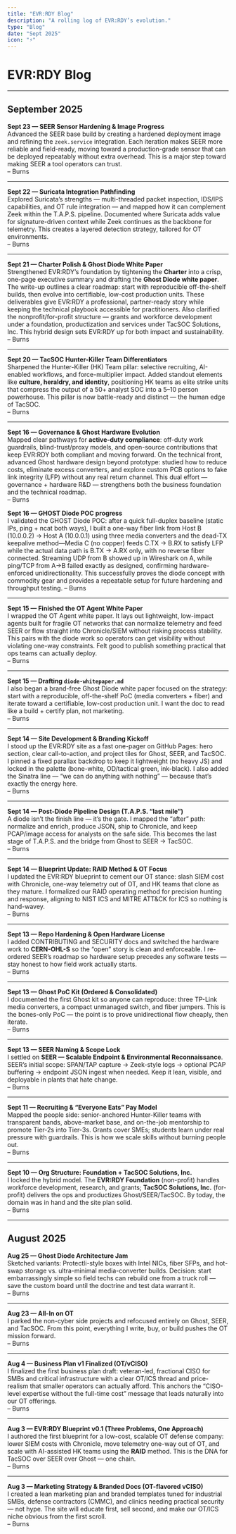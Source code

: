 ```yaml
---
title: "EVR:RDY Blog"
description: "A rolling log of EVR:RDY’s evolution."
type: "Blog"
date: "Sept 2025"
icon: "⚡"
---
```


# EVR:RDY Blog 

---

## September 2025
**Sept 23 — SEER Sensor Hardening & Image Progress**  
Advanced the SEER base build by creating a hardened deployment image and refining the `zeek.service` integration. Each iteration makes SEER more reliable and field-ready, moving toward a production-grade sensor that can be deployed repeatably without extra overhead. This is a major step toward making SEER a tool operators can trust.  
– Burns  

---

**Sept 22 — Suricata Integration Pathfinding**  
Explored Suricata’s strengths — multi-threaded packet inspection, IDS/IPS capabilities, and OT rule integration — and mapped how it can complement Zeek within the T.A.P.S. pipeline. Documented where Suricata adds value for signature-driven context while Zeek continues as the backbone for telemetry. This creates a layered detection strategy, tailored for OT environments.  
– Burns  

---

**Sept 21 — Charter Polish & Ghost Diode White Paper**  
Strengthened EVR:RDY’s foundation by tightening the **Charter** into a crisp, one-page executive summary and drafting the **Ghost Diode white paper**. The write-up outlines a clear roadmap: start with reproducible off-the-shelf builds, then evolve into certifiable, low-cost production units. These deliverables give EVR:RDY a professional, partner-ready story while keeping the technical playbook accessible for practitioners. Also clarified the nonprofit/for-profit structure — grants and workforce development under a foundation, productization and services under TacSOC Solutions, Inc. This hybrid design sets EVR:RDY up for both impact and sustainability.  
– Burns  

---

**Sept 20 — TacSOC Hunter-Killer Team Differentiators**  
Sharpened the Hunter-Killer (HK) Team pillar: selective recruiting, AI-enabled workflows, and force-multiplier impact. Added standout elements like **culture, heraldry, and identity**, positioning HK teams as elite strike units that compress the output of a 50+ analyst SOC into a 5–10 person powerhouse. This pillar is now battle-ready and distinct — the human edge of TacSOC.  
– Burns  

---

**Sept 16 — Governance & Ghost Hardware Evolution**  
Mapped clear pathways for **active-duty compliance**: off-duty work guardrails, blind-trust/proxy models, and open-source contributions that keep EVR:RDY both compliant and moving forward. On the technical front, advanced Ghost hardware design beyond prototype: studied how to reduce costs, eliminate excess converters, and explore custom PCB options to fake link integrity (LFP) without any real return channel. This dual effort — governance + hardware R&D — strengthens both the business foundation and the technical roadmap.  
– Burns  

**Sept 16 — GHOST Diode POC progress**  
I validated the GHOST Diode POC: after a quick full-duplex baseline (static IPs, ping + ncat both ways), I built a one-way fiber link from Host B (10.0.0.2) → Host A (10.0.0.1) using three media converters and the dead-TX keepalive method—Media C (no copper) feeds C.TX → B.RX to satisfy LFP while the actual data path is B.TX → A.RX only, with no reverse fiber connected. Streaming UDP from B showed up in Wireshark on A, while ping/TCP from A→B failed exactly as designed, confirming hardware-enforced unidirectionality. This successfully proves the diode concept with commodity gear and provides a repeatable setup for future hardening and throughput testing.
– Burns

---

**Sept 15 — Finished the OT Agent White Paper**  
I wrapped the OT Agent white paper. It lays out lightweight, low-impact agents built for fragile OT networks that can normalize telemetry and feed SEER or flow straight into Chronicle/SIEM without risking process stability. This pairs with the diode work so operators can get visibility without violating one-way constraints. Felt good to publish something practical that ops teams can actually deploy.  
– Burns

---

**Sept 15 — Drafting `diode-whitepaper.md`**  
I also began a brand-free Ghost Diode white paper focused on the strategy: start with a reproducible, off-the-shelf PoC (media converters + fiber) and iterate toward a certifiable, low-cost production unit. I want the doc to read like a build + certify plan, not marketing.  
– Burns

---

**Sept 14 — Site Development & Branding Kickoff**  
I stood up the EVR:RDY site as a fast one-pager on GitHub Pages: hero section, clear call-to-action, and project tiles for Ghost, SEER, and TacSOC. I pinned a fixed parallax backdrop to keep it lightweight (no heavy JS) and locked in the palette (bone-white, OD/tactical green, ink-black). I also added the Sinatra line — “we can do anything with nothing” — because that’s exactly the energy here.  
– Burns

---

**Sept 14 — Post-Diode Pipeline Design (T.A.P.S. “last mile”)**  
A diode isn’t the finish line — it’s the gate. I mapped the “after” path: normalize and enrich, produce JSON, ship to Chronicle, and keep PCAP/image access for analysts on the safe side. This becomes the last stage of T.A.P.S. and the bridge from Ghost to SEER → TacSOC.  
– Burns

---

**Sept 14 — Blueprint Update: RAID Method & OT Focus**  
I updated the EVR:RDY blueprint to cement our OT stance: slash SIEM cost with Chronicle, one-way telemetry out of OT, and HK teams that clone as they mature. I formalized our RAID operating method for precision hunting and response, aligning to NIST ICS and MITRE ATT&CK for ICS so nothing is hand-wavey.  
– Burns

---

**Sept 13 — Repo Hardening & Open Hardware License**  
I added CONTRIBUTING and SECURITY docs and switched the hardware work to **CERN-OHL-S** so the “open” story is clean and enforceable. I re-ordered SEER’s roadmap so hardware setup precedes any software tests — stay honest to how field work actually starts.  
– Burns

---

**Sept 13 — Ghost PoC Kit (Ordered & Consolidated)**  
I documented the first Ghost kit so anyone can reproduce: three TP-Link media converters, a compact unmanaged switch, and fiber jumpers. This is the bones-only PoC — the point is to prove unidirectional flow cheaply, then iterate.  
– Burns

---

**Sept 13 — SEER Naming & Scope Lock**  
I settled on **SEER — Scalable Endpoint & Environmental Reconnaissance**. SEER’s initial scope: SPAN/TAP capture → Zeek-style logs → optional PCAP buffering → endpoint JSON ingest when needed. Keep it lean, visible, and deployable in plants that hate change.  
– Burns

---

**Sept 11 — Recruiting & “Everyone Eats” Pay Model**  
Mapped the people side: senior-anchored Hunter-Killer teams with transparent bands, above-market base, and on-the-job mentorship to promote Tier-2s into Tier-3s. Grants cover SMEs; students learn under real pressure with guardrails. This is how we scale skills without burning people out.  
– Burns

---

**Sept 10 — Org Structure: Foundation + TacSOC Solutions, Inc.**  
I locked the hybrid model. The **EVR:RDY Foundation** (non-profit) handles workforce development, research, and grants; **TacSOC Solutions, Inc.** (for-profit) delivers the ops and productizes Ghost/SEER/TacSOC. By today, the domain was in hand and the site plan solid.  
– Burns

---

## August 2025

**Aug 25 — Ghost Diode Architecture Jam**  
Sketched variants: Protectli-style boxes with Intel NICs, fiber SFPs, and hot-swap storage vs. ultra-minimal media-converter builds. Decision: start embarrassingly simple so field techs can rebuild one from a truck roll — save the custom board until the doctrine and test data warrant it.  
– Burns

---

**Aug 23 — All-In on OT**  
I parked the non-cyber side projects and refocused entirely on Ghost, SEER, and TacSOC. From this point, everything I write, buy, or build pushes the OT mission forward.  
– Burns

---

**Aug 4 — Business Plan v1 Finalized (OT/vCISO)**  
I finalized the first business plan draft: veteran-led, fractional CISO for SMBs and critical infrastructure with a clear OT/ICS thread and price-realism that smaller operators can actually afford. This anchors the “CISO-level expertise without the full-time cost” message that leads naturally into our OT offerings.  
– Burns

---

**Aug 3 — EVR:RDY Blueprint v0.1 (Three Problems, One Approach)**  
I authored the first blueprint for a low-cost, scalable OT defense company: lower SIEM costs with Chronicle, move telemetry one-way out of OT, and scale with AI-assisted HK teams using the **RAID** method. This is the DNA for TacSOC over SEER over Ghost — one chain.  
– Burns

---

**Aug 3 — Marketing Strategy & Branded Docs (OT-flavored vCISO)**  
I created a lean marketing plan and branded templates tuned for industrial SMBs, defense contractors (CMMC), and clinics needing practical security — not hype. The site will educate first, sell second, and make our OT/ICS niche obvious from the first scroll.  
– Burns

